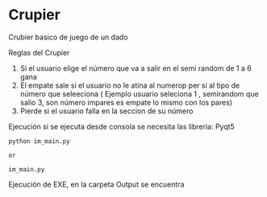 # Crupier
Crubier basico de juego de un dado

Reglas del Crupier 

1. Si el usuario elige el número que va a salir en el semi random de 1 a 6 gana
2. El empate sale si el usuario no le atina al numerop per si al tipo de número que seleeciona ( Ejemplo usuario seleciona 1 , semirandom que salio 3, son número impares es empate lo mismo con los pares)
3. Pierde si el usuario falla en la seccion de su número 


Ejecución 
si se ejecuta desde consola se necesita las libreria:
Pyqt5

~~~
python im_main.py 

or

im_main.py
~~~

Ejecución de EXE, en la carpeta Output se encuentra

